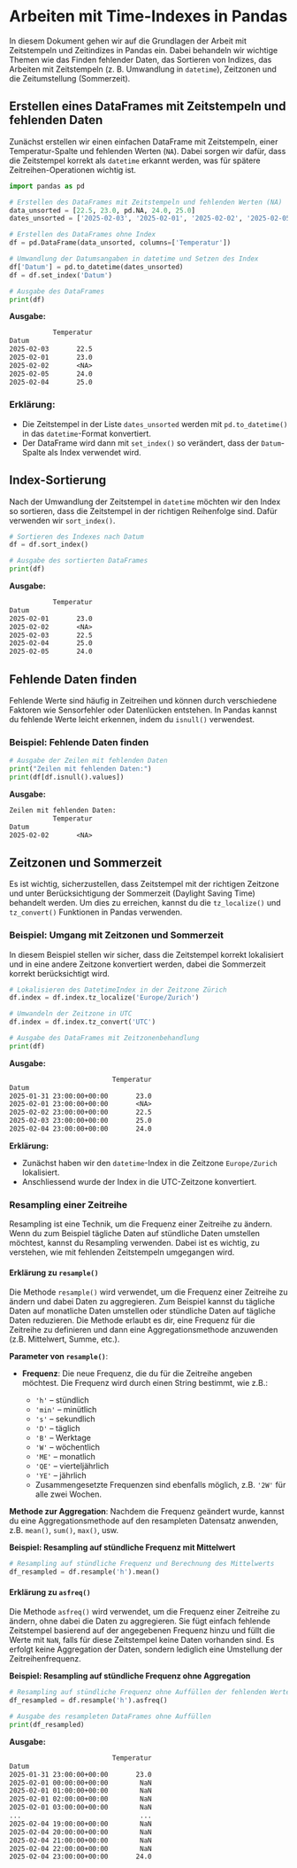 # Arbeiten mit Time-Indexes in Pandas

In diesem Dokument gehen wir auf die Grundlagen der Arbeit mit Zeitstempeln und Zeitindizes in Pandas ein. Dabei behandeln wir wichtige Themen wie das Finden fehlender Daten, das Sortieren von Indizes, das Arbeiten mit Zeitstempeln (z. B. Umwandlung in `datetime`), Zeitzonen und die Zeitumstellung (Sommerzeit).

## Erstellen eines DataFrames mit Zeitstempeln und fehlenden Daten

Zunächst erstellen wir einen einfachen DataFrame mit Zeitstempeln, einer Temperatur-Spalte und fehlenden Werten (`NA`). Dabei sorgen wir dafür, dass die Zeitstempel korrekt als `datetime` erkannt werden, was für spätere Zeitreihen-Operationen wichtig ist.

```python
import pandas as pd

# Erstellen des DataFrames mit Zeitstempeln und fehlenden Werten (NA)
data_unsorted = [22.5, 23.0, pd.NA, 24.0, 25.0]
dates_unsorted = ['2025-02-03', '2025-02-01', '2025-02-02', '2025-02-05', '2025-02-04']

# Erstellen des DataFrames ohne Index
df = pd.DataFrame(data_unsorted, columns=['Temperatur'])

# Umwandlung der Datumsangaben in datetime und Setzen des Index
df['Datum'] = pd.to_datetime(dates_unsorted)
df = df.set_index('Datum')

# Ausgabe des DataFrames
print(df)
```

**Ausgabe:**
```txt
           Temperatur
Datum
2025-02-03       22.5
2025-02-01       23.0
2025-02-02       <NA>
2025-02-05       24.0
2025-02-04       25.0
```

### Erklärung:
- Die Zeitstempel in der Liste `dates_unsorted` werden mit `pd.to_datetime()` in das `datetime`-Format konvertiert.
- Der DataFrame wird dann mit `set_index()` so verändert, dass der `Datum`-Spalte als Index verwendet wird. 

## Index-Sortierung

Nach der Umwandlung der Zeitstempel in `datetime` möchten wir den Index so sortieren, dass die Zeitstempel in der richtigen Reihenfolge sind. Dafür verwenden wir `sort_index()`.

```python
# Sortieren des Indexes nach Datum
df = df.sort_index()

# Ausgabe des sortierten DataFrames
print(df)
```

**Ausgabe:**
```txt
           Temperatur
Datum
2025-02-01       23.0
2025-02-02       <NA>
2025-02-03       22.5
2025-02-04       25.0
2025-02-05       24.0
```

## Fehlende Daten finden

Fehlende Werte sind häufig in Zeitreihen und können durch verschiedene Faktoren wie Sensorfehler oder Datenlücken entstehen. In Pandas kannst du fehlende Werte leicht erkennen, indem du `isnull()` verwendest.

### Beispiel: Fehlende Daten finden

```python
# Ausgabe der Zeilen mit fehlenden Daten
print("Zeilen mit fehlenden Daten:")
print(df[df.isnull().values])
```

**Ausgabe:**
```txt
Zeilen mit fehlenden Daten:
           Temperatur
Datum
2025-02-02       <NA>
```

## Zeitzonen und Sommerzeit

Es ist wichtig, sicherzustellen, dass Zeitstempel mit der richtigen Zeitzone und unter Berücksichtigung der Sommerzeit (Daylight Saving Time) behandelt werden. Um dies zu erreichen, kannst du die `tz_localize()` und `tz_convert()` Funktionen in Pandas verwenden.

### Beispiel: Umgang mit Zeitzonen und Sommerzeit

In diesem Beispiel stellen wir sicher, dass die Zeitstempel korrekt lokalisiert und in eine andere Zeitzone konvertiert werden, dabei die Sommerzeit korrekt berücksichtigt wird.

```python
# Lokalisieren des DatetimeIndex in der Zeitzone Zürich
df.index = df.index.tz_localize('Europe/Zurich')

# Umwandeln der Zeitzone in UTC
df.index = df.index.tz_convert('UTC')

# Ausgabe des DataFrames mit Zeitzonenbehandlung
print(df)
```

**Ausgabe:**
```txt
                          Temperatur
Datum
2025-01-31 23:00:00+00:00       23.0
2025-02-01 23:00:00+00:00       <NA>
2025-02-02 23:00:00+00:00       22.5
2025-02-03 23:00:00+00:00       25.0
2025-02-04 23:00:00+00:00       24.0
```

**Erklärung:**
- Zunächst haben wir den `datetime`-Index in die Zeitzone `Europe/Zurich` lokalisiert.
- Anschliessend wurde der Index in die UTC-Zeitzone konvertiert.

### Resampling einer Zeitreihe

Resampling ist eine Technik, um die Frequenz einer Zeitreihe zu ändern. Wenn du zum Beispiel tägliche Daten auf stündliche Daten umstellen möchtest, kannst du Resampling verwenden. Dabei ist es wichtig, zu verstehen, wie mit fehlenden Zeitstempeln umgegangen wird.

#### Erklärung zu `resample()`

Die Methode `resample()` wird verwendet, um die Frequenz einer Zeitreihe zu ändern und dabei Daten zu aggregieren. Zum Beispiel kannst du tägliche Daten auf monatliche Daten umstellen oder stündliche Daten auf tägliche Daten reduzieren. Die Methode erlaubt es dir, eine Frequenz für die Zeitreihe zu definieren und dann eine Aggregationsmethode anzuwenden (z.B. Mittelwert, Summe, etc.).

**Parameter von `resample()`**:

- **Frequenz**: Die neue Frequenz, die du für die Zeitreihe angeben möchtest. Die Frequenz wird durch einen String bestimmt, wie z.B.:

  - `'h'` – stündlich
  - `'min'` – minütlich
  - `'s'` – sekundlich
  - `'D'` – täglich
  - `'B'` – Werktage
  - `'W'` – wöchentlich
  - `'ME'` – monatlich
  - `'QE'` – vierteljährlich
  - `'YE'` – jährlich
  - Zusammengesetzte Frequenzen sind ebenfalls möglich, z.B. `'2W'` für alle zwei Wochen.
  
**Methode zur Aggregation**: Nachdem die Frequenz geändert wurde, kannst du eine Aggregationsmethode auf den resampleten Datensatz anwenden, z.B. `mean()`, `sum()`, `max()`, usw.

**Beispiel: Resampling auf stündliche Frequenz mit Mittelwert**

```python
# Resampling auf stündliche Frequenz und Berechnung des Mittelwerts
df_resampled = df.resample('h').mean()
```

#### Erklärung zu `asfreq()`

Die Methode `asfreq()` wird verwendet, um die Frequenz einer Zeitreihe zu ändern, ohne dabei die Daten zu aggregieren. Sie fügt einfach fehlende Zeitstempel basierend auf der angegebenen Frequenz hinzu und füllt die Werte mit `NaN`, falls für diese Zeitstempel keine Daten vorhanden sind. Es erfolgt keine Aggregation der Daten, sondern lediglich eine Umstellung der Zeitreihenfrequenz.

**Beispiel: Resampling auf stündliche Frequenz ohne Aggregation**

```python
# Resampling auf stündliche Frequenz ohne Auffüllen der fehlenden Werte
df_resampled = df.resample('h').asfreq()

# Ausgabe des resampleten DataFrames ohne Auffüllen
print(df_resampled)
```

**Ausgabe:**
```txt
                          Temperatur
Datum
2025-01-31 23:00:00+00:00       23.0
2025-02-01 00:00:00+00:00        NaN
2025-02-01 01:00:00+00:00        NaN
2025-02-01 02:00:00+00:00        NaN
2025-02-01 03:00:00+00:00        NaN
...                              ...
2025-02-04 19:00:00+00:00        NaN
2025-02-04 20:00:00+00:00        NaN
2025-02-04 21:00:00+00:00        NaN
2025-02-04 22:00:00+00:00        NaN
2025-02-04 23:00:00+00:00       24.0
```